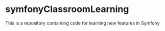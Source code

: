 symfonyClassroomLearning
========================

This is a repository containing code for learning new features in Symfony
